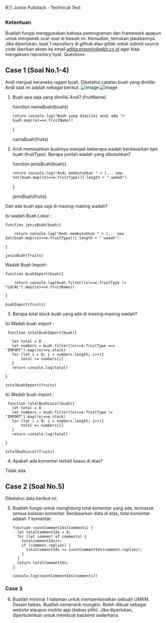 #🕔 Junior Fullstack - Technical Test
### Ketentuan
  Buatlah fungsi menggunakan bahasa pemrograman dan framework apapun untuk menjawab soal-soal di bawah ini. Kemudian, temukan jawabannya.
  Jika diperlukan, buat 1 repository di github atau gitlab untuk submit source code (berikan akses ke email aditia.prasetio@qbit.co.id agar bisa mengakses repository'nya).
Questions

## Case 1 (Soal No.1-4)
Andi menjual beraneka ragam buah. Diketahui catatan buah yang dimiliki Andi saat ini adalah sebagai berikut.
 ![image](https://user-images.githubusercontent.com/80618060/229696702-2548ce46-c862-425f-add1-3abcf8610443.png)
![image](https://user-images.githubusercontent.com/80618060/229696722-4b4f4ffe-3b67-46a8-9a0e-38ab929f5662.png)

 
1.	Buah apa saja yang dimiliki Andi? (fruitName)

     function namaBuah(buah){
     
        return console.log("Buah yang dimiliki andi ada "+ buah.map((e)=>e.fruitName))
        
    }

    namaBuah(fruits)

2.	Andi memisahkan buahnya menjadi beberapa wadah berdasarkan tipe buah (fruitType). Berapa jumlah wadah yang dibutuhkan?  

     function jenisBuah(buah){
     
        return console.log("Andi membutuhkan " + [... new Set(buah.map((e)=>e.fruitType))].length + " wadah")
        
    }

    jenisBuah(fruits)

Dan ada buah apa saja di masing-masing wadah?

Isi wadah Buah Lokal : 

    function jenisBuah(buah){
    
        return console.log("Andi membutuhkan " + [... new Set(buah.map((e)=>e.fruitType))].length + " wadah")
        
    }

    jenisBuah(fruits)

 
Wadah Buah Import : 

    function buahImport(buah){
    
        return console.log(buah.filter((e)=>e.fruitType != "LOCAL").map((e)=>e.fruitName))
        
    }

    buahImport(fruits)
 
 
3.	Berapa total stock buah yang ada di masing-masing wadah?

 Isi Wadah buah import : 

     function totalBuahImport(buah){
     
       let total = 0
       let numbers = buah.filter((e)=>e.fruitType === "IMPORT").map((e)=>e.stock)
       for (let i = 0; i < numbers.length; i++){
           total += numbers[i]
       }
       return console.log(total)

    }

    totalBuahImport(fruits)
   
  Isi Wadah buah import : 

     function totalBuahLocal(buah){
       let total = 0
       let numbers = buah.filter((e)=>e.fruitType != "IMPORT").map((e)=>e.stock)
       for (let i = 0; i < numbers.length; i++){
           total += numbers[i]
       }
       return console.log(total)

    }

    totalBuahLocal(fruits) 
  
 
4.	Apakah ada komentar terkait kasus di atas? 

Tidak ada.


## Case 2 (Soal No.5)
Diketahui data berikut ini. 
 
5.	Buatlah fungsi untuk menghitung total komentar yang ada, termasuk semua balasan komentar. Berdasarkan data di atas, total komentar adalah 7 komentar.

        function countCommentIds(comments) {
          let totalCommentIds = 0;
          for (let comment of comments) {
            totalCommentIds++;
            if (comment.replies) {
              totalCommentIds += countCommentIds(comment.replies);
            }
          }
          return totalCommentIds;
        }
        
        console.log(countCommentIds(comments))



### Case 3 
6.	Buatlah minimal 1 halaman untuk memperkenalkan sebuah UMKM. Desain bebas. 
Buatlah semenarik mungkin. Boleh dibuat sebagai website ataupun mobile app 
(bebas pilih). Jika diperlukan, diperbolehkan untuk membuat backend sederhana.
 
